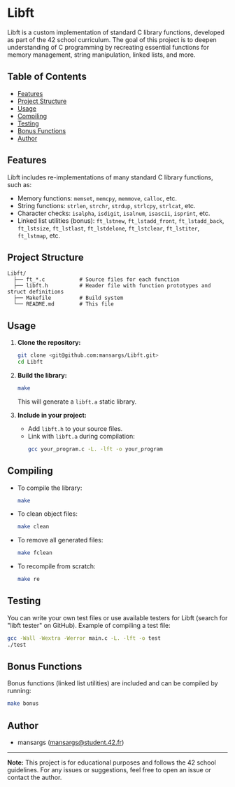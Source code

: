 # Libft

Libft is a custom implementation of standard C library functions, developed as part of the 42 school curriculum. The goal of this project is to deepen understanding of C programming by recreating essential functions for memory management, string manipulation, linked lists, and more.

## Table of Contents

- [Features](#features)
- [Project Structure](#project-structure)
- [Usage](#usage)
- [Compiling](#compiling)
- [Testing](#testing)
- [Bonus Functions](#bonus-functions)
- [Author](#author)

## Features

Libft includes re-implementations of many standard C library functions, such as:

- Memory functions: `memset`, `memcpy`, `memmove`, `calloc`, etc.
- String functions: `strlen`, `strchr`, `strdup`, `strlcpy`, `strlcat`, etc.
- Character checks: `isalpha`, `isdigit`, `isalnum`, `isascii`, `isprint`, etc.
- Linked list utilities (bonus): `ft_lstnew`, `ft_lstadd_front`, `ft_lstadd_back`, `ft_lstsize`, `ft_lstlast`, `ft_lstdelone`, `ft_lstclear`, `ft_lstiter`, `ft_lstmap`, etc.

## Project Structure

```
Libft/
  ├── ft_*.c           # Source files for each function
  ├── libft.h          # Header file with function prototypes and struct definitions
  ├── Makefile         # Build system
  └── README.md        # This file
```

## Usage

1. **Clone the repository:**
   ```sh
   git clone <git@github.com:mansargs/Libft.git>
   cd Libft
   ```

2. **Build the library:**
   ```sh
   make
   ```

   This will generate a `libft.a` static library.

3. **Include in your project:**
   - Add `libft.h` to your source files.
   - Link with `libft.a` during compilation:
     ```sh
     gcc your_program.c -L. -lft -o your_program
     ```

## Compiling

- To compile the library:
  ```sh
  make
  ```
- To clean object files:
  ```sh
  make clean
  ```
- To remove all generated files:
  ```sh
  make fclean
  ```
- To recompile from scratch:
  ```sh
  make re
  ```

## Testing

You can write your own test files or use available testers for Libft (search for "libft tester" on GitHub).
Example of compiling a test file:
```sh
gcc -Wall -Wextra -Werror main.c -L. -lft -o test
./test
```

## Bonus Functions

Bonus functions (linked list utilities) are included and can be compiled by running:
```sh
make bonus
```

## Author

- mansargs (mansargs@student.42.fr)

---

**Note:**
This project is for educational purposes and follows the 42 school guidelines.
For any issues or suggestions, feel free to open an issue or contact the author.
